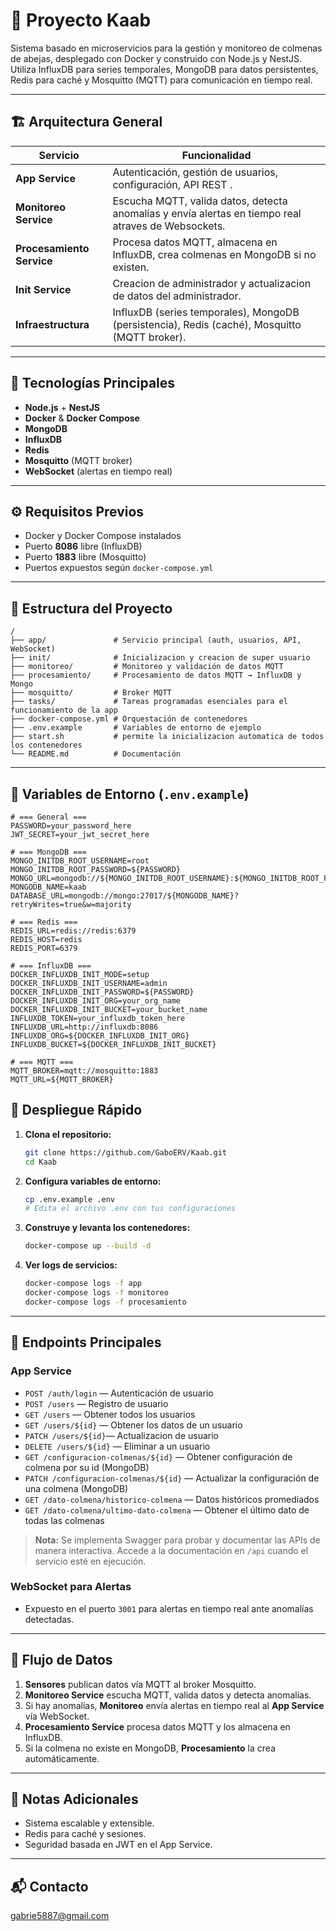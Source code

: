 # 🐝 Proyecto Kaab

Sistema basado en microservicios para la gestión y monitoreo de colmenas de abejas, desplegado con Docker y construido con Node.js y NestJS. Utiliza InfluxDB para series temporales, MongoDB para datos persistentes, Redis para caché y Mosquitto (MQTT) para comunicación en tiempo real.

---

## 🏗️ Arquitectura General

| Servicio                | Funcionalidad                                                                                  |
|-------------------------|-----------------------------------------------------------------------------------------------|
| **App Service**         | Autenticación, gestión de usuarios, configuración, API REST .         |
| **Monitoreo Service**   | Escucha MQTT, valida datos, detecta anomalías y envía alertas en tiempo real atraves de Websockets.                 |
| **Procesamiento Service** | Procesa datos MQTT, almacena en InfluxDB, crea colmenas en MongoDB si no existen.           |
| **Init Service**     | Creacion de administrador y actualizacion de datos del administrador. |
| **Infraestructura**     | InfluxDB (series temporales), MongoDB (persistencia), Redis (caché), Mosquitto (MQTT broker). |

---

## 🚀 Tecnologías Principales

- **Node.js** + **NestJS**
- **Docker** & **Docker Compose**
- **MongoDB**
- **InfluxDB**
- **Redis**
- **Mosquitto** (MQTT broker)
- **WebSocket** (alertas en tiempo real)

---

## ⚙️ Requisitos Previos

- Docker y Docker Compose instalados
- Puerto **8086** libre (InfluxDB)
- Puerto **1883** libre (Mosquitto)
- Puertos expuestos según `docker-compose.yml`

---

## 📁 Estructura del Proyecto

```
/
├── app/               # Servicio principal (auth, usuarios, API, WebSocket)
├── init/              # Inicializacion y creacion de super usuario
├── monitoreo/         # Monitoreo y validación de datos MQTT
├── procesamiento/     # Procesamiento de datos MQTT → InfluxDB y Mongo
├── mosquitto/         # Broker MQTT
├── tasks/             # Tareas programadas esenciales para el funcionamiento de la app
├── docker-compose.yml # Orquestación de contenedores
├── .env.example       # Variables de entorno de ejemplo
├── start.sh           # permite la inicializacion automatica de todos los contenedores
└── README.md          # Documentación
```

---

## 🔑 Variables de Entorno (`.env.example`)

```env
# === General ===
PASSWORD=your_password_here
JWT_SECRET=your_jwt_secret_here

# === MongoDB ===
MONGO_INITDB_ROOT_USERNAME=root
MONGO_INITDB_ROOT_PASSWORD=${PASSWORD}
MONGO_URL=mongodb://${MONGO_INITDB_ROOT_USERNAME}:${MONGO_INITDB_ROOT_PASSWORD}@mongo:27017
MONGODB_NAME=kaab
DATABASE_URL=mongodb://mongo:27017/${MONGODB_NAME}?retryWrites=true&w=majority

# === Redis ===
REDIS_URL=redis://redis:6379
REDIS_HOST=redis
REDIS_PORT=6379

# === InfluxDB ===
DOCKER_INFLUXDB_INIT_MODE=setup
DOCKER_INFLUXDB_INIT_USERNAME=admin
DOCKER_INFLUXDB_INIT_PASSWORD=${PASSWORD}
DOCKER_INFLUXDB_INIT_ORG=your_org_name
DOCKER_INFLUXDB_INIT_BUCKET=your_bucket_name
INFLUXDB_TOKEN=your_influxdb_token_here
INFLUXDB_URL=http://influxdb:8086
INFLUXDB_ORG=${DOCKER_INFLUXDB_INIT_ORG}
INFLUXDB_BUCKET=${DOCKER_INFLUXDB_INIT_BUCKET}

# === MQTT ===
MQTT_BROKER=mqtt://mosquitto:1883
MQTT_URL=${MQTT_BROKER}
```

## 🐳 Despliegue Rápido

1. **Clona el repositorio:**
    ```bash
    git clone https://github.com/GaboERV/Kaab.git
    cd Kaab
    ```

2. **Configura variables de entorno:**
    ```bash
    cp .env.example .env
    # Edita el archivo .env con tus configuraciones
    ```

3. **Construye y levanta los contenedores:**
    ```bash
    docker-compose up --build -d
    ```

4. **Ver logs de servicios:**
    ```bash
    docker-compose logs -f app
    docker-compose logs -f monitoreo
    docker-compose logs -f procesamiento
    ```

---

## 📡 Endpoints Principales

### App Service

- `POST /auth/login` — Autenticación de usuario
- `POST /users` — Registro de usuario
- `GET /users` — Obtener todos los usuarios
- `GET /users/${id}` — Obtener los datos de un usuario
- `PATCH /users/${id}`— Actualizacion de usuario
- `DELETE /users/${id}` — Eliminar a un usuario
- `GET /configuracion-colmenas/${id}` — Obtener configuración de colmena por su id (MongoDB)
- `PATCH /configuracion-colmenas/${id}` — Actualizar la configuración de una colmena (MongoDB)
- `GET /dato-colmena/historico-colmena` — Datos históricos promediados
- `GET /dato-colmena/ultimo-dato-colmena` — Obtener el último dato de todas las colmenas

> **Nota:** Se implementa Swagger para probar y documentar las APIs de manera interactiva. Accede a la documentación en `/api` cuando el servicio esté en ejecución.

### WebSocket para Alertas

- Expuesto en el puerto `3001` para alertas en tiempo real ante anomalías detectadas.

---

## 🔄 Flujo de Datos

1. **Sensores** publican datos vía MQTT al broker Mosquitto.
2. **Monitoreo Service** escucha MQTT, valida datos y detecta anomalías.
3. Si hay anomalías, **Monitoreo** envía alertas en tiempo real al **App Service** vía WebSocket.
4. **Procesamiento Service** procesa datos MQTT y los almacena en InfluxDB.
5. Si la colmena no existe en MongoDB, **Procesamiento** la crea automáticamente.

---

## 📝 Notas Adicionales

- Sistema escalable y extensible.
- Redis para caché y sesiones.
- Seguridad basada en JWT en el App Service.

---

## 📬 Contacto

 gabrie5887@gmail.com

